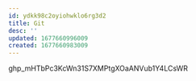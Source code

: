 ```yaml
---
id: ydkk98c2oyiohwklo6rg3d2
title: Git
desc: ''
updated: 1677660996009
created: 1677660983009
---
```

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